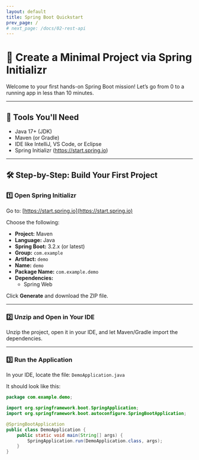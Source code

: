 ```yaml
---
layout: default
title: Spring Boot Quickstart
prev_page: /
# next_page: /docs/02-rest-api
---
```


# 🏁 Create a Minimal Project via Spring Initializr

Welcome to your first hands-on Spring Boot mission! Let’s go from 0 to a running app in less than 10 minutes.

---

## 🧰 Tools You'll Need

- Java 17+ (JDK)
- Maven (or Gradle)
- IDE like IntelliJ, VS Code, or Eclipse
- Spring Initializr (https://start.spring.io)

---

## 🛠 Step-by-Step: Build Your First Project

### 1️⃣ Open Spring Initializr

Go to: [https://start.spring.io](https://start.spring.io)

Choose the following:

- **Project:** Maven
- **Language:** Java
- **Spring Boot:** 3.2.x (or latest)
- **Group:** `com.example`
- **Artifact:** `demo`
- **Name:** `demo`
- **Package Name:** `com.example.demo`
- **Dependencies:**
  - Spring Web

Click **Generate** and download the ZIP file.

---

### 2️⃣ Unzip and Open in Your IDE

Unzip the project, open it in your IDE, and let Maven/Gradle import the dependencies.

---

### 3️⃣ Run the Application

In your IDE, locate the file: `DemoApplication.java`

It should look like this:

```java
package com.example.demo;

import org.springframework.boot.SpringApplication;
import org.springframework.boot.autoconfigure.SpringBootApplication;

@SpringBootApplication
public class DemoApplication {
    public static void main(String[] args) {
        SpringApplication.run(DemoApplication.class, args);
    }
}
